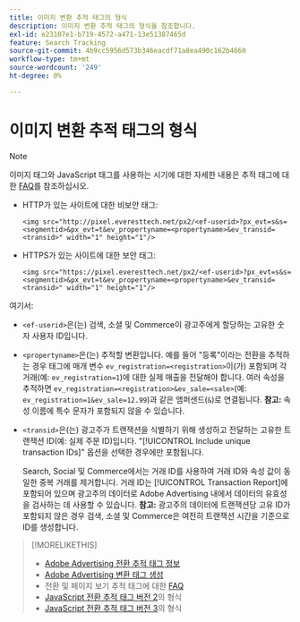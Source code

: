 ```yaml
---
title: 이미지 변환 추적 태그의 형식
description: 이미지 변환 추적 태그의 형식을 참조합니다.
exl-id: e23107e1-b719-4572-a471-13e51387465d
feature: Search Tracking
source-git-commit: 4b9cc5956d573b346eacdf71a8ea490c162b4660
workflow-type: tm+mt
source-wordcount: '249'
ht-degree: 0%

---
```


# 이미지 변환 추적 태그의 형식

>[!NOTE]
>
>이미지 태그와 JavaScript 태그를 사용하는 시기에 대한 자세한 내용은 추적 태그에 대한 [FAQ](/help/search-social-commerce/tracking/faqs-conversion-page-view-tracking-tags.md)를 참조하십시오.

* HTTP가 있는 사이트에 대한 비보안 태그:

  `<img src="http://pixel.everesttech.net/px2/<ef-userid>?px_evt=s&s=<segmentid>&px_evt=t&ev_propertyname=<propertyname>&ev_transid=<transid>" width="1" height="1"/>`

* HTTPS가 있는 사이트에 대한 보안 태그:

  `<img src="https://pixel.everesttech.net/px2/<ef-userid>?px_evt=s&s=<segmentid>&px_evt=t&ev_propertyname=<propertyname>&ev_transid=<transid>" width="1" height="1"/>`

여기서:

* `<ef-userid>`은(는) 검색, 소셜 및 Commerce이 광고주에게 할당하는 고유한 숫자 사용자 ID입니다.

* `<propertyname>`은(는) 추적할 변환입니다. 예를 들어 &quot;등록&quot;이라는 전환을 추적하는 경우 태그에 매개 변수 `ev_registration=<registration>`이(가) 포함되며 각 거래(예: `ev_registration=1`)에 대한 실제 매출을 전달해야 합니다. 여러 속성을 추적하면 `ev_registration=<registration>&ev_sale=<sale>`(예: `ev_registration=1&ev_sale=12.99`)과 같은 앰퍼샌드(`&`)로 연결됩니다. **참고:** 속성 이름에 특수 문자가 포함되지 않을 수 있습니다.

* `<transid>`은(는) 광고주가 트랜잭션을 식별하기 위해 생성하고 전달하는 고유한 트랜잭션 ID(예: 실제 주문 ID)입니다. &quot;[!UICONTROL Include unique transaction IDs]&quot; 옵션을 선택한 경우에만 포함됩니다.

  Search, Social 및 Commerce에서는 거래 ID를 사용하여 거래 ID와 속성 값이 동일한 중복 거래를 제거합니다. 거래 ID는 [!UICONTROL Transaction Report]에 포함되어 있으며 광고주의 데이터로 Adobe Advertising 내에서 데이터의 유효성을 검사하는 데 사용할 수 있습니다. **참고:** 광고주의 데이터에 트랜잭션당 고유 ID가 포함되지 않은 경우 검색, 소셜 및 Commerce은 여전히 트랜잭션 시간을 기준으로 ID를 생성합니다.

<!-- add more links -->

>[!MORELIKETHIS]
>
>* [Adobe Advertising 전환 추적 태그 정보](/help/search-social-commerce/tracking/conversion-tracking-advertising.md)
>* [Adobe Advertising 변환 태그 생성](/help/search-social-commerce/tools/conversion-tag-generate.md)
>* 전환 및 페이지 보기 추적 태그에 대한 [FAQ](/help/search-social-commerce/tracking/faqs-conversion-page-view-tracking-tags.md)
>* [JavaScript 전환 추적 태그 버전 2](format-conversion-tag-jsv2.md)의 형식
>* [JavaScript 전환 추적 태그 버전 3](format-conversion-tag-jsv3.md)의 형식
